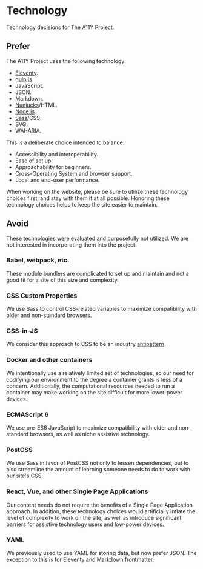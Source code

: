 # Technology

Technology decisions for The A11Y Project.


## Prefer

The A11Y Project uses the following technology:

- [Eleventy](https://www.11ty.dev/).
- [gulp.js](https://gulpjs.com/).
- JavaScript.
- JSON.
- Markdown.
- [Nunjucks](https://mozilla.github.io/nunjucks/)/HTML.
- [Node.js](https://nodejs.org/en/).
- [Sass](https://sass-lang.com/)/CSS.
- SVG.
- WAI-ARIA.

This is a deliberate choice intended to balance:

- Accessibility and interoperability.
- Ease of set up.
- Approachability for beginners.
- Cross-Operating System and browser support.
- Local and end-user performance.

When working on the website, please be sure to utilize these technology choices first, and stay with them if at all possible. Honoring these technology choices helps to keep the site easier to maintain.


## Avoid

These technologies were evaluated and purposefully not utilized. We are not interested in incorporating them into the project.

### Babel, webpack, etc.

These module bundlers are complicated to set up and maintain and not a good fit for a site of this size and complexity.

### CSS Custom Properties

We use Sass to control CSS-related variables to maximize compatibility with older and non-standard browsers.

### CSS-in-JS

We consider this approach to CSS to be an industry [antipattern](https://en.wikipedia.org/wiki/Anti-pattern).

### Docker and other containers

We intentionally use a relatively limited set of technologies, so our need for codifying our environment to the degree a container grants is less of a concern. Additionally, the computational resources needed to run a container may make working on the site difficult for more lower-power devices.

### ECMAScript 6

We use pre-ES6 JavaScript to maximize compatibility with older and non-standard browsers, as well as niche assistive technology.

### PostCSS

We use Sass in favor of PostCSS not only to lessen dependencies, but to also streamline the amount of learning someone needs to do to work with our site's CSS.

### React, Vue, and other Single Page Applications

Our content needs do not require the benefits of a Single Page Application approach. In addition, these technology choices would artificially inflate the level of complexity to work on the site, as well as introduce significant barriers for assistive technology users and low-power devices.

### YAML

We previously used to use YAML for storing data, but now prefer JSON. The exception to this is for Eleventy and Markdown frontmatter.

